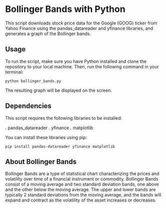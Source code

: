 # Bollinger Bands with Python

This script downloads stock price data for the Google (GOOG) ticker from Yahoo Finance using the pandas_datareader and yfinance libraries, and generates a graph of the Bollinger bands.

## Usage

To run the script, make sure you have Python installed and clone the repository to your local machine. Then, run the following command in your terminal:

```
python bollinger_bands.py
```

The resulting graph will be displayed on the screen.

## Dependencies

This script requires the following libraries to be installed:

. pandas_datareader
. yfinance
. matplotlib

You can install these libraries using pip:

```
pip install pandas-datareader yfinance matplotlib
```

## About Bollinger Bands

Bollinger Bands are a type of statistical chart characterizing the prices and volatility over time of a financial instrument or commodity. Bollinger Bands consist of a moving average and two standard deviation bands, one above and the other below the moving average. The upper and lower bands are typically 2 standard deviations from the moving average, and the bands will expand and contract as the volatility of the asset increases or decreases.
